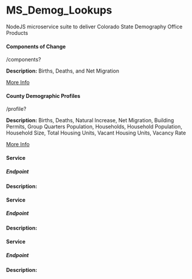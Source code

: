 # MS_Demog_Lookups
NodeJS microservice suite to deliver Colorado State Demography Office Products

#### Components of Change

/components?

**Description:** Births, Deaths, and Net Migration

[More Info](doc/components_of_change.md)


#### County Demographic Profiles

/profile?

**Description:** Births, Deaths, Natural Increase, Net Migration, Building Permits, Group Quarters Population, Households, Household Population, Household Size, Total Housing Units, Vacant Housing Units, Vacancy Rate

[More Info](doc/county_demographic_profiles.md)


#### Service
##### Endpoint
**Description:** 


#### Service
##### Endpoint
**Description:** 


#### Service
##### Endpoint
**Description:** 


